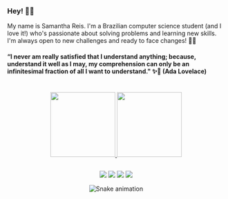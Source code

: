 ### Hey!  🙋‍♀️

My name is Samantha Reis. I'm a Brazilian computer science student (and I love it!) who's passionate about solving problems and learning new skills. I'm always open to new challenges and ready to face changes! 🚀🚀

#### “I never am really satisfied that I understand anything; because, understand it well as I may, my comprehension can only be an infinitesimal fraction of all I want to understand." ✨🧠 (Ada Lovelace)
  
#
  
<div align="center">
  <a href="https://github.com/samreis">
  <img height="150em" src="https://github-readme-stats.vercel.app/api?username=samreis&show_icons=true&theme=dracula&include_all_commits=true&count_private=true"/>
  <img height="150em" src="https://github-readme-stats.vercel.app/api/top-langs/?username=samreis&layout=compact&langs_count=7&theme=dracula"/>
</div>
  
##
  
<div style="display: inline_block" align="center">
   <a href="https://www.linkedin.com/in/samanthaalreis/" target="_blank"><img src="https://img.shields.io/badge/-LinkedIn-%230077B5?style=for-the-badge&logo=linkedin&logoColor=white" target="_blank"></a> 
   <a href = "mailto:alvesreissamantha@gmail.com"><img src="https://img.shields.io/badge/-Gmail-%23333?style=for-the-badge&logo=gmail&logoColor=white" target="_blank"></a>
  <a href="https://instagram.com/sam.reis" target="_blank"><img src="https://img.shields.io/badge/-Instagram-%23E4405F?style=for-the-badge&logo=instagram&logoColor=white" target="_blank"></a>
   <a href="https://discord.com/channels/@me" target="_blank"><img src="https://img.shields.io/badge/Discord-7289DA?style=for-the-badge&logo=discord&logoColor=white" target="_blank"></a> 
  
  ![Snake animation](https://github.com/samreis/samreis/blob/output/github-contribution-grid-snake.svg)
  </div>
  
